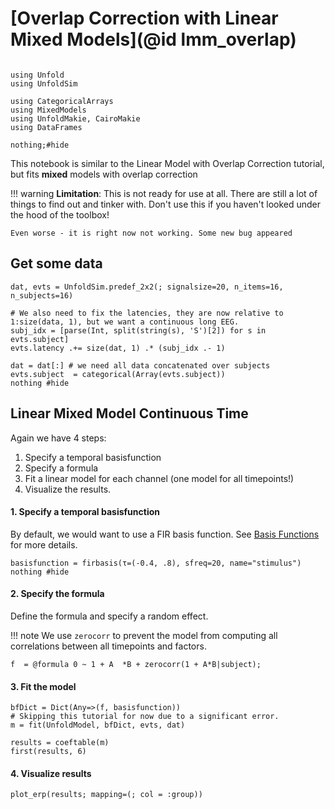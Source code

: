 # [Overlap Correction with Linear Mixed Models](@id lmm_overlap)

```@example Main

using Unfold
using UnfoldSim

using CategoricalArrays
using MixedModels
using UnfoldMakie, CairoMakie
using DataFrames

nothing;#hide
```


This notebook is similar to the Linear Model with Overlap Correction tutorial, but fits **mixed** models with overlap correction

!!! warning 
    **Limitation**: This is not ready for use at all. There are still a lot of things to find out and tinker with. Don't use this if you haven't looked under the hood of the toolbox!

    Even worse - it is right now not working. Some new bug appeared

## Get some data

```@example Main
dat, evts = UnfoldSim.predef_2x2(; signalsize=20, n_items=16, n_subjects=16)

# We also need to fix the latencies, they are now relative to 1:size(data, 1), but we want a continuous long EEG.
subj_idx = [parse(Int, split(string(s), 'S')[2]) for s in evts.subject]
evts.latency .+= size(dat, 1) .* (subj_idx .- 1)

dat = dat[:] # we need all data concatenated over subjects
evts.subject  = categorical(Array(evts.subject))
nothing #hide
```

## Linear **Mixed** Model Continuous Time
Again we have 4 steps:
1. Specify a temporal basisfunction
2. Specify a formula
3. Fit a linear model for each channel (one model for all timepoints!)
4. Visualize the results.

#### 1. Specify a temporal basisfunction
By default, we would want to use a FIR basis function. See [Basis Functions](@ref) for more details.
```@example Main
basisfunction = firbasis(τ=(-0.4, .8), sfreq=20, name="stimulus")
nothing #hide
```

#### 2. Specify the formula
Define the formula and specify a random effect. 

!!! note
    We use `zerocorr` to prevent the model from computing all correlations between all timepoints and factors.

```@example Main
f  = @formula 0 ~ 1 + A  *B + zerocorr(1 + A*B|subject);
```


#### 3. Fit the model
```@example Main
bfDict = Dict(Any=>(f, basisfunction))
# Skipping this tutorial for now due to a significant error.
m = fit(UnfoldModel, bfDict, evts, dat) 

results = coeftable(m)
first(results, 6)
```

#### 4. Visualize results

```@example Main
plot_erp(results; mapping=(; col = :group))
```
